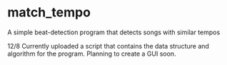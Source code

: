 # match_tempo
A simple beat-detection program that detects songs with similar tempos

12/8 
Currently uploaded a script that contains the data structure and algorithm for the program. Planning to create a GUI soon.
